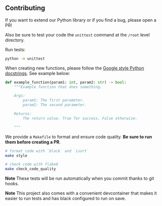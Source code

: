 
## Contributing

If you want to extend our Python library or if you find a bug, please open a PR!

Also be sure to test your code the `unittest` command at the `/root` level directory.

Run tests:

```bash
python -m unittest
```

When creating new functions, please follow the [Google style Python docstrings](https://sphinxcontrib-napoleon.readthedocs.io/en/latest/example_google.html). See example below:

```python
def example_function(param1: int, param2: str) -> bool:
    """Example function that does something.

    Args:
        param1: The first parameter.
        param2: The second parameter.

    Returns:
        The return value. True for success, False otherwise.

    """
```

We provide a `Makefile` to format and ensure code quality. **Be sure to run them before creating a PR**.

```bash
# format code with `black` and `isort`
make style

# check code with flake8
make check_code_quality
```

**Note** These tests will be run automatically when you commit thanks to git hooks.

**Note** This project also comes with a convenient devcontainer that makes it easier to run tests and has black configured to run on save.
